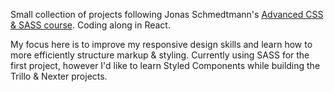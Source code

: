 Small collection of projects following Jonas Schmedtmann's [Advanced CSS & SASS course](https://www.udemy.com/course/advanced-css-and-sass/). Coding along in React.

My focus here is to improve my responsive design skills and learn how to more efficiently structure markup & styling. Currently using SASS for the first project, however I'd like to learn Styled Components while building the Trillo & Nexter projects.
